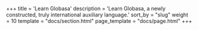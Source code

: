 +++
title = 'Learn Globasa'
description = 'Learn Globasa, a newly constructed, truly international auxiliary language.'
sort_by = "slug"
weight = 10
template = "docs/section.html"
page_template = "docs/page.html"
+++
